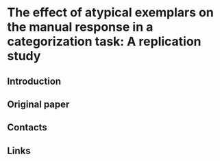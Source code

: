 # The effect of atypical exemplars on the manual response in a categorization task: A replication study

## Introduction


## Original paper

## Contacts

## Links
